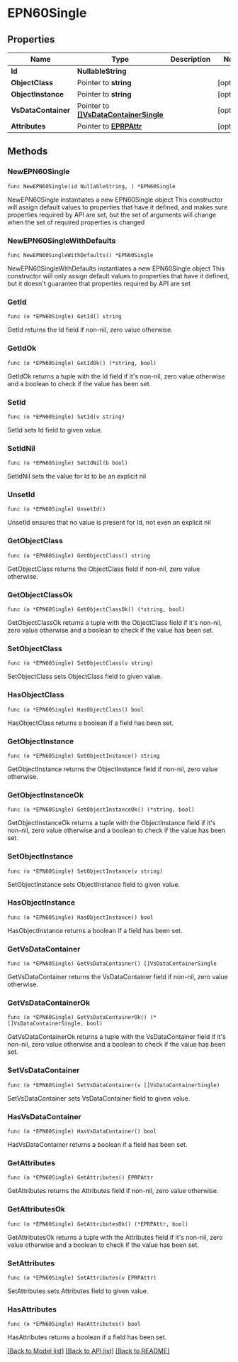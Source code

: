 # EPN60Single

## Properties

Name | Type | Description | Notes
------------ | ------------- | ------------- | -------------
**Id** | **NullableString** |  | 
**ObjectClass** | Pointer to **string** |  | [optional] 
**ObjectInstance** | Pointer to **string** |  | [optional] 
**VsDataContainer** | Pointer to [**[]VsDataContainerSingle**](VsDataContainerSingle.md) |  | [optional] 
**Attributes** | Pointer to [**EPRPAttr**](EP_RP-Attr.md) |  | [optional] 

## Methods

### NewEPN60Single

`func NewEPN60Single(id NullableString, ) *EPN60Single`

NewEPN60Single instantiates a new EPN60Single object
This constructor will assign default values to properties that have it defined,
and makes sure properties required by API are set, but the set of arguments
will change when the set of required properties is changed

### NewEPN60SingleWithDefaults

`func NewEPN60SingleWithDefaults() *EPN60Single`

NewEPN60SingleWithDefaults instantiates a new EPN60Single object
This constructor will only assign default values to properties that have it defined,
but it doesn't guarantee that properties required by API are set

### GetId

`func (o *EPN60Single) GetId() string`

GetId returns the Id field if non-nil, zero value otherwise.

### GetIdOk

`func (o *EPN60Single) GetIdOk() (*string, bool)`

GetIdOk returns a tuple with the Id field if it's non-nil, zero value otherwise
and a boolean to check if the value has been set.

### SetId

`func (o *EPN60Single) SetId(v string)`

SetId sets Id field to given value.


### SetIdNil

`func (o *EPN60Single) SetIdNil(b bool)`

 SetIdNil sets the value for Id to be an explicit nil

### UnsetId
`func (o *EPN60Single) UnsetId()`

UnsetId ensures that no value is present for Id, not even an explicit nil
### GetObjectClass

`func (o *EPN60Single) GetObjectClass() string`

GetObjectClass returns the ObjectClass field if non-nil, zero value otherwise.

### GetObjectClassOk

`func (o *EPN60Single) GetObjectClassOk() (*string, bool)`

GetObjectClassOk returns a tuple with the ObjectClass field if it's non-nil, zero value otherwise
and a boolean to check if the value has been set.

### SetObjectClass

`func (o *EPN60Single) SetObjectClass(v string)`

SetObjectClass sets ObjectClass field to given value.

### HasObjectClass

`func (o *EPN60Single) HasObjectClass() bool`

HasObjectClass returns a boolean if a field has been set.

### GetObjectInstance

`func (o *EPN60Single) GetObjectInstance() string`

GetObjectInstance returns the ObjectInstance field if non-nil, zero value otherwise.

### GetObjectInstanceOk

`func (o *EPN60Single) GetObjectInstanceOk() (*string, bool)`

GetObjectInstanceOk returns a tuple with the ObjectInstance field if it's non-nil, zero value otherwise
and a boolean to check if the value has been set.

### SetObjectInstance

`func (o *EPN60Single) SetObjectInstance(v string)`

SetObjectInstance sets ObjectInstance field to given value.

### HasObjectInstance

`func (o *EPN60Single) HasObjectInstance() bool`

HasObjectInstance returns a boolean if a field has been set.

### GetVsDataContainer

`func (o *EPN60Single) GetVsDataContainer() []VsDataContainerSingle`

GetVsDataContainer returns the VsDataContainer field if non-nil, zero value otherwise.

### GetVsDataContainerOk

`func (o *EPN60Single) GetVsDataContainerOk() (*[]VsDataContainerSingle, bool)`

GetVsDataContainerOk returns a tuple with the VsDataContainer field if it's non-nil, zero value otherwise
and a boolean to check if the value has been set.

### SetVsDataContainer

`func (o *EPN60Single) SetVsDataContainer(v []VsDataContainerSingle)`

SetVsDataContainer sets VsDataContainer field to given value.

### HasVsDataContainer

`func (o *EPN60Single) HasVsDataContainer() bool`

HasVsDataContainer returns a boolean if a field has been set.

### GetAttributes

`func (o *EPN60Single) GetAttributes() EPRPAttr`

GetAttributes returns the Attributes field if non-nil, zero value otherwise.

### GetAttributesOk

`func (o *EPN60Single) GetAttributesOk() (*EPRPAttr, bool)`

GetAttributesOk returns a tuple with the Attributes field if it's non-nil, zero value otherwise
and a boolean to check if the value has been set.

### SetAttributes

`func (o *EPN60Single) SetAttributes(v EPRPAttr)`

SetAttributes sets Attributes field to given value.

### HasAttributes

`func (o *EPN60Single) HasAttributes() bool`

HasAttributes returns a boolean if a field has been set.


[[Back to Model list]](../README.md#documentation-for-models) [[Back to API list]](../README.md#documentation-for-api-endpoints) [[Back to README]](../README.md)


